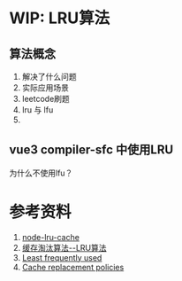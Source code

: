 # WIP: LRU算法

## 算法概念
1. 解决了什么问题
2. 实际应用场景
3. leetcode刷题
4. lru 与 lfu
5. 

## vue3 compiler-sfc 中使用LRU
为什么不使用lfu？

# 参考资料
1. [node-lru-cache](https://github.com/isaacs/node-lru-cache)
2. [缓存淘汰算法--LRU算法](https://zhuanlan.zhihu.com/p/34989978)
3. [Least frequently used](https://en.wikipedia.org/wiki/Least_frequently_used)
4. [Cache replacement policies](https://en.wikipedia.org/wiki/Cache_replacement_policies)
